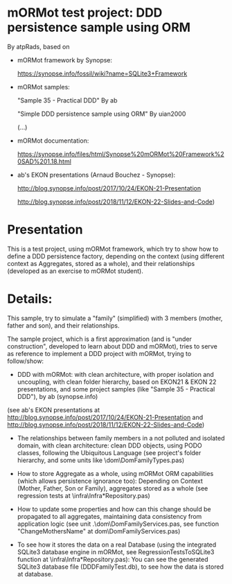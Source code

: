mORMot test project: DDD persistence sample using ORM
======================================================

By atpRads, based on

- mORMot framework by Synopse:

     https://synopse.info/fossil/wiki?name=SQLite3+Framework

- mORMot samples:

    "Sample 35 - Practical DDD" By ab

    "Simple DDD persistence sample using ORM" By uian2000
    
    (...)

- mORMot documentation: 

    https://synopse.info/files/html/Synopse%20mORMot%20Framework%20SAD%201.18.html   

- ab's EKON presentations (Arnaud Bouchez - Synopse):

    http://blog.synopse.info/post/2017/10/24/EKON-21-Presentation

    http://blog.synopse.info/post/2018/11/12/EKON-22-Slides-and-Code)    


# Presentation

This is a test project, using mORMot framework, which try to show how to define a DDD persistence factory, depending on the context (using different context as Aggregates, stored as a whole), and their relationships (developed as an exercise to mORMot student).

# Details:
This sample, try to simulate a "family" (simplified) with 3 members (mother, father and son), and their relationships.

The sample project, which is a first approximation (and is "under construction", developed to learn about DDD and mORMot), tries to serve as reference to implement a DDD project with mORMot, trying to follow/show:

- DDD with mORMot: with clean architecture, with proper isolation and uncoupling, with clean folder hierarchy, based on EKON21 & EKON 22 presentations, and some project samples (like "Sample 35 - Practical DDD"), by ab (synopse.info)

(see ab's EKON presentations at http://blog.synopse.info/post/2017/10/24/EKON-21-Presentation and http://blog.synopse.info/post/2018/11/12/EKON-22-Slides-and-Code)

- The relationships between family members in a not polluted and isolated domain, with clean architecture: clean DDD objects, using PODO classes, following the Ubiquitous Language (see project's folder hierarchy, and some units like \dom\DomFamilyTypes.pas)

- How to store Aggregate as a whole, using mORMot ORM capabilities (which allows persistence ignorance too): Depending on Context (Mother, Father, Son or Family), aggregates stored as a whole (see regression tests at \infra\Infra*Repository.pas)

- How to update some properties and how can this change should be propagated to all aggregates, maintaining data consistency from application logic (see unit .\dom\DomFamilyServices.pas, see function "ChangeMothersName" at dom\DomFamilyServices.pas)

- To see how it stores the data on a real Database (using the integrated SQLite3 database engine in mORMot, see RegressionTestsToSQLite3 function at \infra\Infra*Repository.pas): You can see the generated SQLite3 database file (DDDFamilyTest.db), to see how the data is stored at database.


